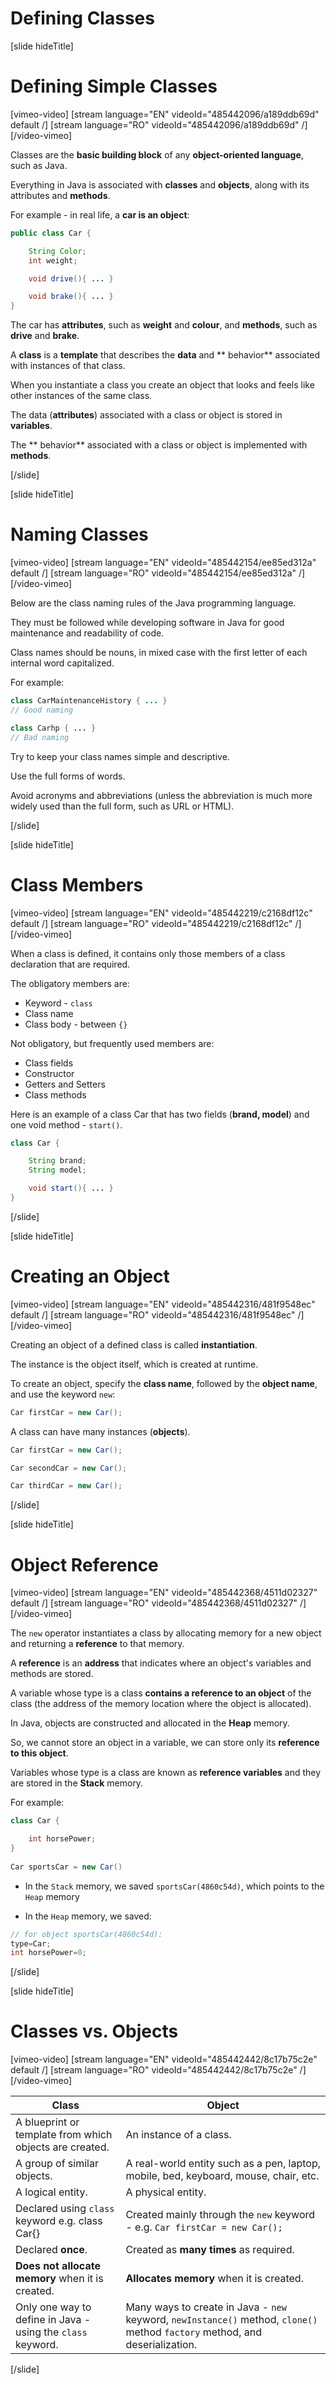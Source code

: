 # Defining Classes

[slide hideTitle]
# Defining Simple Classes

[vimeo-video]
[stream language="EN" videoId="485442096/a189ddb69d" default /]
[stream language="RO" videoId="485442096/a189ddb69d"  /]
[/video-vimeo]

Classes are the **basic building block** of any **object-oriented language**, such as Java.

Everything in Java is associated with **classes** and **objects**, along with its attributes and **methods**. 

For example - in real life, a **car is an object**:

```java
public class Car {

    String Color;
    int weight;

    void drive(){ ... }

    void brake(){ ... }
}
```

The car has **attributes**, such as **weight** and **colour**, and **methods**, such as **drive** and **brake**.

A **class** is a **template** that describes the **data** and ** behavior** associated with instances of that class.

When you instantiate a class you create an object that looks and feels like other instances of the same class. 

The data (**attributes**) associated with a class or object is stored in **variables**. 

The ** behavior** associated with a class or object is implemented with **methods**. 

[/slide]

[slide hideTitle]
# Naming Classes

[vimeo-video]
[stream language="EN" videoId="485442154/ee85ed312a" default /]
[stream language="RO" videoId="485442154/ee85ed312a"  /]
[/video-vimeo]

Below are the class naming rules of the Java programming language. 

They must be followed while developing software in Java for good maintenance and readability of code. 

Class names should be nouns, in mixed case with the first letter of each internal word capitalized. 

For example:

```java
class CarMaintenanceHistory { ... }
// Good naming 
```

```java
class Carhp { ... }
// Bad naming
```

Try to keep your class names simple and descriptive. 

Use the full forms of words. 

Avoid acronyms and abbreviations (unless the abbreviation is much more widely used than the full form, such as URL or HTML).

[/slide]

[slide hideTitle]
# Class Members

[vimeo-video]
[stream language="EN" videoId="485442219/c2168df12c" default /]
[stream language="RO" videoId="485442219/c2168df12c"  /]
[/video-vimeo]

When a class is defined, it contains only those members of a class declaration that are required.

The obligatory members are:

- Keyword - `class`
- Class name
- Class body - between `{}`

Not obligatory, but frequently used members are:

- Class fields
- Constructor
- Getters and Setters
- Class methods

Here is an example of a class Car that has two fields (**brand, model**) and one void method - `start()`.

```java
class Car {

    String brand;
    String model;

    void start(){ ... }
}
```
[/slide]

[slide hideTitle]
# Creating an Object

[vimeo-video]
[stream language="EN" videoId="485442316/481f9548ec" default /]
[stream language="RO" videoId="485442316/481f9548ec"  /]
[/video-vimeo]

Creating an object of a defined class is called **instantiation**.

The instance is the object itself, which is created at runtime.

To create an object, specify the **class name**, followed by the **object name**, and use the keyword `new`:

```java
Car firstCar = new Car();
```

A class can have many instances (**objects**).

```java
Car firstCar = new Car();

Car secondCar = new Car();

Car thirdCar = new Car();
```
[/slide]

[slide hideTitle]
# Object Reference

[vimeo-video]
[stream language="EN" videoId="485442368/4511d02327" default /]
[stream language="RO" videoId="485442368/4511d02327"  /]
[/video-vimeo]

The `new` operator instantiates a class by allocating memory for a new object and returning a **reference** to that memory. 

A **reference** is an **address** that indicates where an object's variables and methods are stored.

A variable whose type is a class **contains a reference to an object** of the class (the address of the memory location where the object is allocated).

In Java, objects are constructed and allocated in the **Heap** memory.

So, we cannot store an object in a variable, we can store only its **reference to this object**.

Variables whose type is a class are known as **reference variables** and they are stored in the **Stack** memory.

For example:

```java
class Car {

    int horsePower;
}
    
Car sportsCar = new Car()
```

- In the `Stack` memory, we saved `sportsCar(4860c54d)`, which points to the `Heap` memory

- In the `Heap` memory, we saved:

```java
// for object sportsCar(4860c54d):
type=Car;
int horsePower=0;
``` 

[/slide]

[slide hideTitle]
# Classes vs. Objects

[vimeo-video]
[stream language="EN" videoId="485442442/8c17b75c2e" default /]
[stream language="RO" videoId="485442442/8c17b75c2e"  /]
[/video-vimeo]

| Class | Object |
| --- | --- |
| A blueprint or template from which objects are created. | An instance of a class. |
| A group of similar objects. | A real-world entity such as a pen, laptop, mobile, bed, keyboard, mouse, chair, etc. |
| A logical entity. | A physical entity. |
| Declared using `class` keyword e.g. class Car{} | Created mainly through the `new` keyword -  e.g. `Car firstCar = new Car();` |
| Declared **once**. | Created as **many times** as required. | 
| **Does not allocate memory** when it is created. | **Allocates memory** when it is created. |
| Only one way to define in Java - using the `class` keyword. | Many ways to create in Java - `new` keyword, `newInstance()` method, `clone()` method `factory` method, and deserialization. |
[/slide]

